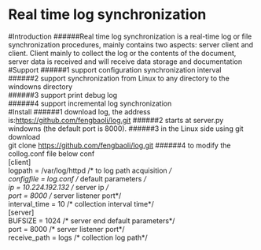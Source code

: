 Real time log synchronization 
======
#Introduction
######Real time log synchronization is a real-time log or file synchronization procedures, mainly contains two aspects: server client and client. Client mainly to collect the log or the contents of the document, server data is received and will receive data storage and documentation
#Support
######1 support configuration synchronization interval<br/>
######2 support synchronization from Linux to any directory to the windowns directory<br/>
######3 support print debug log<br/>
######4 support incremental log synchronization<br/>
#Install
######1 download log, the address is:https://github.com/fengbaoli/log.git 
######2 starts at server.py windowns (the default port is 8000).
######3 in the Linux side using git download <br/>
git clone  https://github.com/fengbaoli/log.git 
######4 to modify the collog.conf file below conf <br/>
[client] <br/>
logpath = /var/log/httpd  /* to log path acquisition */<br/>
configfile = log.conf  /* default parameters */ <br/>
ip = 10.224.192.132  /* server ip */ <br/>
port = 8000        /* server listener port*/ <br/>
interval_time = 10  /*  collection interval time*/ <br/>
[server]<br/>
BUFSIZE = 1024 /* server end default parameters*/<br/>
port = 8000 /* server listener port*/<br/>
receive_path = logs  /*  collection log path*/<br/>

